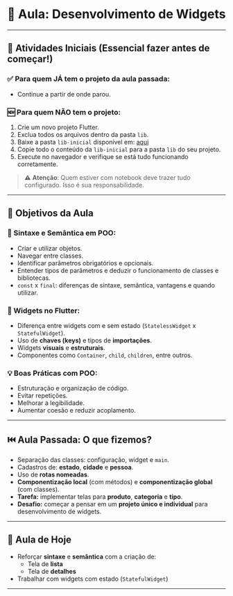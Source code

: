 # 🧩 Aula: Desenvolvimento de Widgets

---

## 🔧 Atividades Iniciais (Essencial fazer antes de começar!)

### ✅ Para quem JÁ tem o projeto da aula passada:
- Continue a partir de onde parou.

### 🆕 Para quem NÃO tem o projeto:
1. Crie um novo projeto Flutter.
2. Exclua todos os arquivos dentro da pasta `lib`.
3. Baixe a pasta `lib-inicial` disponível em: [aqui](https://github.com/heliokamakawa/aula/tree/main/ddm/aulas/05-widget/01-lib_inicial)
4. Copie todo o conteúdo da `lib-inicial` para a pasta `lib` do seu projeto.
5. Execute no navegador e verifique se está tudo funcionando corretamente.

> ⚠️ **Atenção**: Quem estiver com notebook deve trazer tudo configurado. Isso é sua responsabilidade.

---

## 🎯 Objetivos da Aula

### 🧠 Sintaxe e Semântica em POO:
- Criar e utilizar objetos.
- Navegar entre classes.
- Identificar parâmetros obrigatórios e opcionais.
- Entender tipos de parâmetros e deduzir o funcionamento de classes e bibliotecas.
- `const` x `final`: diferenças de sintaxe, semântica, vantagens e quando utilizar.

### 🧱 Widgets no Flutter:
- Diferença entre widgets com e sem estado (`StatelessWidget` x `StatefulWidget`).
- Uso de **chaves (keys)** e tipos de **importações**.
- Widgets **visuais** e **estruturais**.
- Componentes como `Container`, `child`, `children`, entre outros.

### 💡 Boas Práticas com POO:
- Estruturação e organização de código.
- Evitar repetições.
- Melhorar a legibilidade.
- Aumentar coesão e reduzir acoplamento.

---

## ⏮️ Aula Passada: O que fizemos?
- Separação das classes: configuração, widget e `main`.
- Cadastros de: **estado**, **cidade** e **pessoa**.
- Uso de **rotas nomeadas**.
- **Componentização local** (com métodos) e **componentização global** (com classes).
- **Tarefa:** implementar telas para **produto**, **categoria** e **tipo**.
- **Desafio:** começar a pensar em um **projeto único e individual** para desenvolvimento de widgets.

---

## 📌 Aula de Hoje
- Reforçar **sintaxe** e **semântica** com a criação de:
  - Tela de **lista**
  - Tela de **detalhes**
- Trabalhar com widgets com estado (`StatefulWidget`)

---
